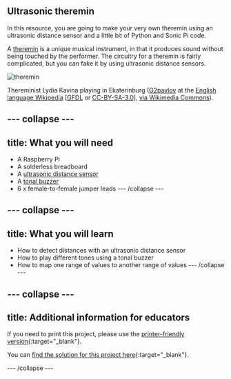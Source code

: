 ## Ultrasonic theremin

In this resource, you are going to make your very own theremin using an ultrasonic distance sensor and a little bit of Python and Sonic Pi code.

A [theremin](https://en.wikipedia.org/wiki/Theremin) is a unique musical instrument, in that it produces sound without being touched by the performer. The circuitry for a theremin is fairly complicated, but you can fake it by using ultrasonic distance sensors.

![theremin](https://upload.wikimedia.org/wikipedia/commons/c/c5/Lydia_kavina.jpg)
	
Thereminist Lydia Kavina playing in Ekaterinburg (<a href="https://en.wikipedia.org/wiki/User:G2pavlov" class="extiw" title="en:User:G2pavlov">G2pavlov</a> at the <a href="https://en.wikipedia.org/wiki/" class="extiw" title="w:">English language Wikipedia</a> [<a href="http://www.gnu.org/copyleft/fdl.html">GFDL</a> or <a href="http://creativecommons.org/licenses/by-sa/3.0/"> CC-BY-SA-3.0</a>], <a href="https://commons.wikimedia.org/wiki/File%3ALydia_kavina.jpg">via Wikimedia Commons</a>).

--- collapse ---
---
title: What you will need
---
+ A Raspberry Pi
+ A solderless breadboard
+ A [ultrasonic distance sensor](https://www.amazon.co.uk/HC-SR04P-Distance-Measuring-Operating-Ultrasonic/dp/B07WBZFM92/ref=sr_1_1?keywords=3.3V+ultrasonic&qid=1577963664&sr=8-1)
+ A [tonal buzzer](https://www.amazon.co.uk/Cylewet-Terminals-Electronic-Electromagnetic-Impedance/dp/B073XH1HCB/ref=sr_1_8?keywords=buzzer&qid=1577963786&rnid=1642204031&s=electronics&sr=1-8)
+ 6 x female-to-female jumper leads
--- /collapse ---

--- collapse ---
---
title: What you will learn
---
- How to detect distances with an ultrasonic distance sensor
- How to play different tones using a tonal buzzer
- How to map one range of values to another range of values
--- /collapse ---

--- collapse ---
---
title: Additional information for educators
---

If you need to print this project, please use the [printer-friendly version](https://projects.raspberrypi.org/en/projects/ultrasonic-theremin/print){:target="_blank"}.

You can [find the solution for this project here](http://rpf.io/p/en/ultrasonic-theremin-get){:target="_blank"}.

--- /collapse ---




